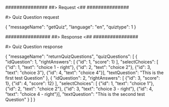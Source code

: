 ###############
##> Request <##
###############

#> Quiz Question request

{
  "messageName": "getQuiz", 
  "language": "en", 
  "quiztype": 1
}


################
##> Response <##
################

#> Quiz Question response

{
  "messageName": "returnQuizQuestions", 
  "quizQuestions": [
    {
      "idQuestion": 1,
      "rightAnswers": [
        {"id": 1, "score": 1}
      ],
      "selectChoices": [
        {"id": 1, "text": "choice 1 - right"},
        {"id": 2, "text": "choice 2"},
        {"id": 3, "text": "choice 3"},
        {"id": 4, "text": "choice 4"}],
      "textQuestion": "This is the first test Question"
    },
    {
      "idQuestion": 2,
      "rightAnswers": [
        {"id": 3, "score": 1},
        {"id": 4, "score": 12}
      ],
      "selectChoices": [
        {"id": 1, "text": "choice 1"},
        {"id": 2, "text": "choice 2"},
        {"id": 3, "text": "choice 3 - right"},
        {"id": 4, "text": "choice 4 - right"}],
      "textQuestion": "This is the second test Question"
    }
  ]
}
